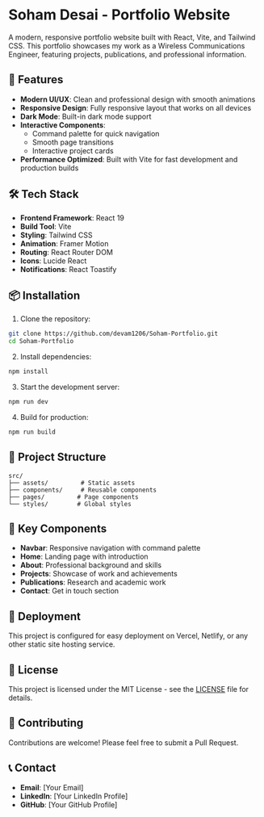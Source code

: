# Soham Desai - Portfolio Website

A modern, responsive portfolio website built with React, Vite, and Tailwind CSS. This portfolio showcases my work as a Wireless Communications Engineer, featuring projects, publications, and professional information.

## 🚀 Features

- **Modern UI/UX**: Clean and professional design with smooth animations
- **Responsive Design**: Fully responsive layout that works on all devices
- **Dark Mode**: Built-in dark mode support
- **Interactive Components**: 
  - Command palette for quick navigation
  - Smooth page transitions
  - Interactive project cards
- **Performance Optimized**: Built with Vite for fast development and production builds

## 🛠️ Tech Stack

- **Frontend Framework**: React 19
- **Build Tool**: Vite
- **Styling**: Tailwind CSS
- **Animation**: Framer Motion
- **Routing**: React Router DOM
- **Icons**: Lucide React
- **Notifications**: React Toastify

## 📦 Installation

1. Clone the repository:
```bash
git clone https://github.com/devam1206/Soham-Portfolio.git
cd Soham-Portfolio
```

2. Install dependencies:
```bash
npm install
```

3. Start the development server:
```bash
npm run dev
```

4. Build for production:
```bash
npm run build
```

## 🎨 Project Structure

```
src/
├── assets/         # Static assets
├── components/     # Reusable components
├── pages/         # Page components
└── styles/        # Global styles
```

## 🔑 Key Components

- **Navbar**: Responsive navigation with command palette
- **Home**: Landing page with introduction
- **About**: Professional background and skills
- **Projects**: Showcase of work and achievements
- **Publications**: Research and academic work
- **Contact**: Get in touch section

## 🚀 Deployment

This project is configured for easy deployment on Vercel, Netlify, or any other static site hosting service.

## 📝 License

This project is licensed under the MIT License - see the [LICENSE](LICENSE) file for details.

## 🤝 Contributing

Contributions are welcome! Please feel free to submit a Pull Request.

## 📞 Contact

- **Email**: [Your Email]
- **LinkedIn**: [Your LinkedIn Profile]
- **GitHub**: [Your GitHub Profile]

